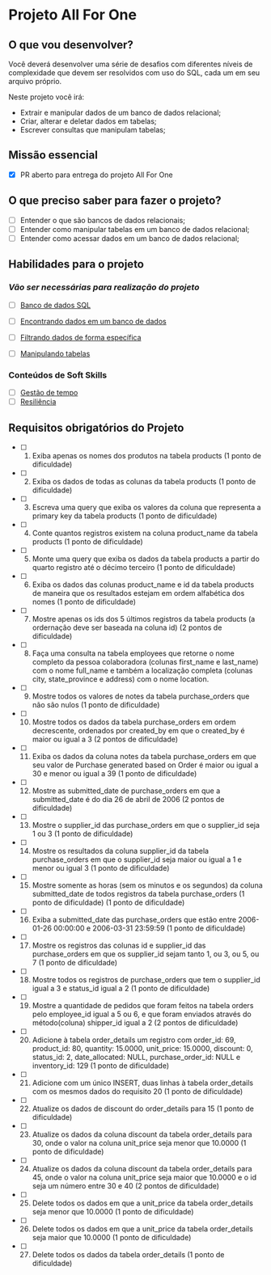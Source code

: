 # Projeto All For One

## O que vou desenvolver?

Você deverá desenvolver uma série de desafios com diferentes níveis de complexidade que devem ser resolvidos com uso do SQL, cada um em seu arquivo próprio.

Neste projeto você irá:

- Extrair e manipular dados de um banco de dados relacional;
- Criar, alterar e deletar dados em tabelas;
- Escrever consultas que manipulam tabelas;

## Missão essencial

- [X] PR aberto para entrega do projeto All For One

## O que preciso saber para fazer o projeto?

- [ ] Entender o que são bancos de dados relacionais;
- [ ] Entender como manipular tabelas em um banco de dados relacional;
- [ ] Entender como acessar dados em um banco de dados relacional;

## Habilidades para o projeto

### _Vão ser necessárias para realização do projeto_

- [ ] [Banco de dados SQL](https://app.betrybe.com/learn/course/5e938f69-6e32-43b3-9685-c936530fd326/module/94d0e996-1827-4fbc-bc24-c99fb592925b/section/fa69c314-da3c-46e0-bcdb-43297772a43e/day/89e3203d-18e4-4329-9c8d-a3f40f2e4248/lesson/695be3a1-74b5-4c1d-9381-b3655397a00f)

- [ ] [Encontrando dados em um banco de dados](https://app.betrybe.com/learn/course/5e938f69-6e32-43b3-9685-c936530fd326/module/94d0e996-1827-4fbc-bc24-c99fb592925b/section/fa69c314-da3c-46e0-bcdb-43297772a43e/day/727eca61-054b-45c5-bf26-b7958c09ad6d/lesson/8d5829df-e74b-448f-b74a-05e1b8a16543)

- [ ] [Filtrando dados de forma específica](https://app.betrybe.com/learn/course/5e938f69-6e32-43b3-9685-c936530fd326/module/94d0e996-1827-4fbc-bc24-c99fb592925b/section/fa69c314-da3c-46e0-bcdb-43297772a43e/day/0798d603-86d8-4b98-849e-06094bfa936c/lesson/16e08471-e5b4-440d-b0ef-2b79104f4573)

- [ ] [Manipulando tabelas](https://app.betrybe.com/learn/course/5e938f69-6e32-43b3-9685-c936530fd326/module/94d0e996-1827-4fbc-bc24-c99fb592925b/section/fa69c314-da3c-46e0-bcdb-43297772a43e/day/a66b200c-8dc8-4231-a33a-4262877856af/lesson/a9afd7c8-dc77-4670-982e-c4b28f64ee67)

### Conteúdos de Soft Skills

- [ ] [Gestão de tempo](https://app.betrybe.com/learn/course/5e938f69-6e32-43b3-9685-c936530fd326/module/2e0692c9-e226-4e95-860a-b4cad80e3c3c/section/d041930c-2861-493a-ab7e-9f566aa90d29/day/21747c38-dfaa-4103-99c1-e026f4405d3b/lesson/f8914f10-0491-4ca3-a6c9-680d44763eb6)
- [ ] [Resiliência](https://app.betrybe.com/learn/course/5e938f69-6e32-43b3-9685-c936530fd326/module/2e0692c9-e226-4e95-860a-b4cad80e3c3c/section/d041930c-2861-493a-ab7e-9f566aa90d29/day/796123f5-a3fc-460e-ae2f-3a7371b4188b/lesson/7a30542f-6bda-446e-8657-3b52ee50a82b)

## Requisitos obrigatórios do Projeto

- [ ] 1. Exiba apenas os nomes dos produtos na tabela products (1 ponto de dificuldade)

- [ ] 2. Exiba os dados de todas as colunas da tabela products (1 ponto de dificuldade)

- [ ] 3. Escreva uma query que exiba os valores da coluna que representa a primary key da tabela products (1 ponto de dificuldade)

- [ ] 4. Conte quantos registros existem na coluna product_name da tabela products (1 ponto de dificuldade)

- [ ] 5. Monte uma query que exiba os dados da tabela products a partir do quarto registro até o décimo terceiro (1 ponto de dificuldade)

- [ ] 6. Exiba os dados das colunas product_name e id da tabela products de maneira que os resultados estejam em ordem alfabética dos nomes (1 ponto de dificuldade)

- [ ] 7. Mostre apenas os ids dos 5 últimos registros da tabela products (a ordernação deve ser baseada na coluna id) (2 pontos de dificuldade)

- [ ] 8. Faça uma consulta na tabela employees que retorne o nome completo da pessoa colaboradora (colunas first_name e last_name) com o nome full_name e também a localização completa (colunas city, state_province e address) com o nome location.

- [ ] 9. Mostre todos os valores de notes da tabela purchase_orders que não são nulos (1 ponto de dificuldade)

- [ ] 10. Mostre todos os dados da tabela purchase_orders em ordem decrescente, ordenados por created_by em que o created_by é maior ou igual a 3 (2 pontos de dificuldade)

- [ ] 11. Exiba os dados da coluna notes da tabela purchase_orders em que seu valor de Purchase generated based on Order é maior ou igual a 30 e menor ou igual a 39 (1 ponto de dificuldade)

- [ ] 12. Mostre as submitted_date de purchase_orders em que a submitted_date é do dia 26 de abril de 2006 (2 pontos de dificuldade)

- [ ] 13. Mostre o supplier_id das purchase_orders em que o supplier_id seja 1 ou 3 (1 ponto de dificuldade)

- [ ] 14. Mostre os resultados da coluna supplier_id da tabela purchase_orders em que o supplier_id seja maior ou igual a 1 e menor ou igual 3 (1 ponto de dificuldade)

- [ ] 15. Mostre somente as horas (sem os minutos e os segundos) da coluna submitted_date de todos registros da tabela purchase_orders (1 ponto de dificuldade) (1 ponto de dificuldade)

- [ ] 16. Exiba a submitted_date das purchase_orders que estão entre 2006-01-26 00:00:00 e 2006-03-31 23:59:59 (1 ponto de dificuldade)

- [ ] 17. Mostre os registros das colunas id e supplier_id das purchase_orders em que os supplier_id sejam tanto 1, ou 3, ou 5, ou 7 (1 ponto de dificuldade)

- [ ] 18. Mostre todos os registros de purchase_orders que tem o supplier_id igual a 3 e status_id igual a 2 (1 ponto de dificuldade)

- [ ] 19. Mostre a quantidade de pedidos que foram feitos na tabela orders pelo employee_id igual a 5 ou 6, e que foram enviados através do método(coluna) shipper_id igual a 2 (2 pontos de dificuldade)

- [ ] 20. Adicione à tabela order_details um registro com order_id: 69, product_id: 80, quantity: 15.0000, unit_price: 15.0000, discount: 0, status_id: 2, date_allocated: NULL, purchase_order_id: NULL e inventory_id: 129 (1 ponto de dificuldade)

- [ ] 21. Adicione com um único INSERT, duas linhas à tabela order_details com os mesmos dados do requisito 20 (1 ponto de dificuldade)

- [ ] 22. Atualize os dados de discount do order_details para 15 (1 ponto de dificuldade)

- [ ] 23. Atualize os dados da coluna discount da tabela order_details para 30, onde o valor na coluna unit_price seja menor que 10.0000 (1 ponto de dificuldade)

- [ ] 24. Atualize os dados da coluna discount da tabela order_details para 45, onde o valor na coluna unit_price seja maior que 10.0000 e o id seja um número entre 30 e 40 (2 pontos de dificuldade)

- [ ] 25.  Delete todos os dados em que a unit_price da tabela order_details seja menor que 10.0000 (1 ponto de dificuldade)

- [ ] 26.  Delete todos os dados em que a unit_price da tabela order_details seja maior que 10.0000 (1 ponto de dificuldade)

- [ ] 27. Delete todos os dados da tabela order_details (1 ponto de dificuldade)
